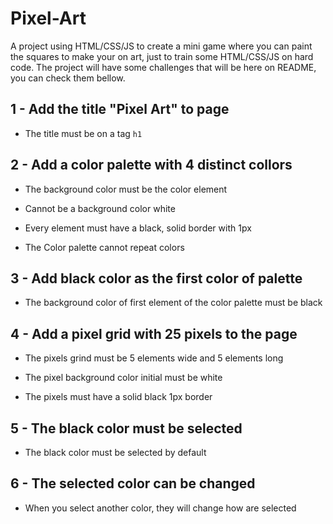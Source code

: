 # Pixel-Art
A project using HTML/CSS/JS to create a mini game where you can paint the squares to make your on art, just to train some HTML/CSS/JS on hard code.
The project will have some challenges that will be here on README, you can check them bellow.

## 1 - Add the title "Pixel Art" to page

- The title must be on a tag `h1`

## 2 - Add a color palette with 4 distinct collors

- The background color must be the color element

- Cannot be a background color white

- Every element must have a black, solid border with 1px

- The Color palette cannot repeat colors

## 3 - Add black color as the first color of palette

- The background color of first element of the color palette must be black

## 4 - Add a pixel grid with 25 pixels to the page

- The pixels grind must be 5 elements wide and 5 elements long

- The pixel background color initial must be white

- The pixels must have a solid black 1px border

## 5 - The black color must be selected

- The black color must be selected by default

## 6 - The selected color can be changed

- When you select another color, they will change how are selected
